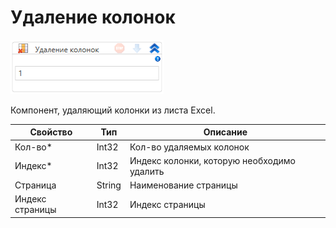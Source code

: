 # Удаление колонок

![](<../../../.gitbook/assets/image (401).png>)

Компонент, удаляющий колонки из листа Excel.

| Свойство        | Тип    | Описание                                   |
| --------------- | ------ | ------------------------------------------ |
| Кол-во\*        | Int32  | Кол-во удаляемых колонок                   |
| Индекс\*        | Int32  | Индекс колонки, которую необходимо удалить |
| Страница        | String | Наименование страницы                      |
| Индекс страницы | Int32  | Индекс страницы                            |
